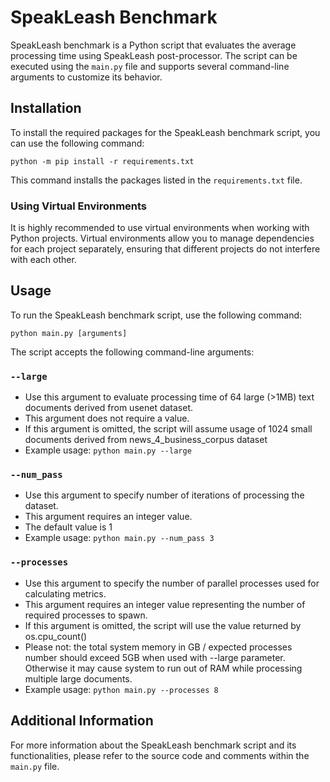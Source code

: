 # SpeakLeash Benchmark

SpeakLeash benchmark is a Python script that evaluates the average processing time using SpeakLeash post-processor. The script can be executed using the `main.py` file and supports several command-line arguments to customize its behavior.

## Installation

To install the required packages for the SpeakLeash benchmark script, you can use the following command:

```
python -m pip install -r requirements.txt
```

This command installs the packages listed in the `requirements.txt` file.

### Using Virtual Environments

It is highly recommended to use virtual environments when working with Python projects. Virtual environments allow you to manage dependencies for each project separately, ensuring that different projects do not interfere with each other.


## Usage

To run the SpeakLeash benchmark script, use the following command:

```
python main.py [arguments]
```

The script accepts the following command-line arguments:

### `--large`

- Use this argument to evaluate processing time of 64 large (>1MB) text documents derived from usenet dataset.
- This argument does not require a value.
- If this argument is omitted, the script will assume usage of 1024 small documents derived from news_4_business_corpus dataset
- Example usage: `python main.py --large`

### `--num_pass`

- Use this argument to specify number of iterations of processing the dataset.
- This argument requires an integer value.
- The default value is 1
- Example usage: `python main.py --num_pass 3`

### `--processes`

- Use this argument to specify the number of parallel processes used for calculating metrics.
- This argument requires an integer value representing the number of required processes to spawn.
- If this argument is omitted, the script will use the value returned by os.cpu_count()
- Please not: the total system memory in GB / expected processes number should exceed 5GB when used with --large parameter. Otherwise it may cause system to run  out of RAM while processing multiple large documents.
- Example usage: `python main.py --processes 8`

## Additional Information

For more information about the SpeakLeash benchmark script and its functionalities, please refer to the source code and comments within the `main.py` file.
